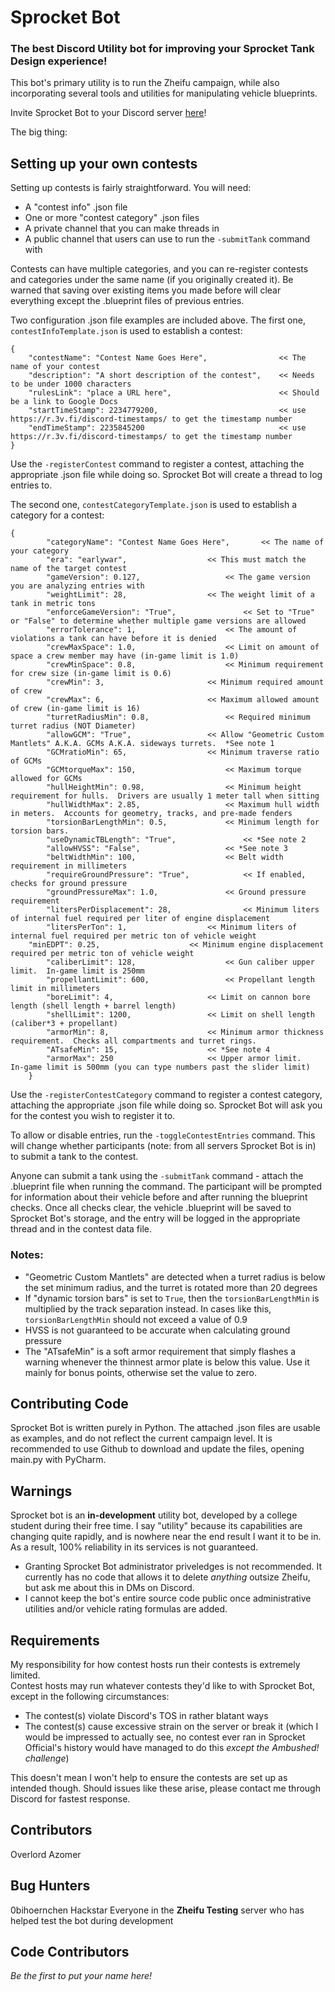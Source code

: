# Sprocket Bot
### The best Discord Utility bot for improving your Sprocket Tank Design experience!
This bot's primary utility is to run the Zheifu campaign, while also incorporating several tools and utilities for manipulating vehicle blueprints.

Invite Sprocket Bot to your Discord server [here](https://discord.com/api/oauth2/authorize?client_id=1137847253114040330&permissions=68169452355409&scope=bot%20applications.commands)!

The big thing:
## Setting up your own contests

Setting up contests is fairly straightforward.  You will need:
- A "contest info" .json file
- One or more "contest category" .json files
- A private channel that you can make threads in 
- A public channel that users can use to run the `-submitTank` command with 

Contests can have multiple categories, and you can re-register contests and categories under the same name (if you originally created it).  Be warned that saving over existing items you made before will clear everything except the .blueprint files of previous entries.



Two configuration .json file examples are included above.  The first one, `contestInfoTemplate.json` is used to establish a contest:
```
{
	"contestName": "Contest Name Goes Here",                << The name of your contest
	"description": "A short description of the contest",    << Needs to be under 1000 characters
	"rulesLink": "place a URL here",                        << Should be a link to Google Docs
	"startTimeStamp": 2234779200,                           << use https://r.3v.fi/discord-timestamps/ to get the timestamp number 
	"endTimeStamp": 2235845200                              << use https://r.3v.fi/discord-timestamps/ to get the timestamp number 
}
```
Use the `-registerContest` command to register a contest, attaching the appropriate .json file while doing so.  Sprocket Bot will create a thread to log entries to.


The second one, `contestCategoryTemplate.json` is used to establish a category for a contest:
```
{
        "categoryName": "Contest Name Goes Here",		<< The name of your category
        "era": "earlywar",					<< This must match the name of the target contest
        "gameVersion": 0.127,					<< The game version you are analyzing entries with
        "weightLimit": 28,					<< The weight limit of a tank in metric tons
        "enforceGameVersion": "True",				<< Set to "True" or "False" to determine whether multiple game versions are allowed
        "errorTolerance": 1,					<< The amount of violations a tank can have before it is denied
        "crewMaxSpace": 1.0,					<< Limit on amount of space a crew member may have (in-game limit is 1.0)
        "crewMinSpace": 0.8,					<< Minimum requirement for crew size (in-game limit is 0.6)
        "crewMin": 3,						<< Minimum required amount of crew
        "crewMax": 6,						<< Maximum allowed amount of crew (in-game limit is 16)
        "turretRadiusMin": 0.8,					<< Required minimum turret radius (NOT Diameter)
        "allowGCM": "True",					<< Allow "Geometric Custom Mantlets" A.K.A. GCMs A.K.A. sideways turrets.  *See note 1
        "GCMratioMin": 65,					<< Minimum traverse ratio of GCMs 
        "GCMtorqueMax": 150,					<< Maximum torque allowed for GCMs
        "hullHeightMin": 0.98,					<< Minimum height requirement for hulls.  Drivers are usually 1 meter tall when sitting
        "hullWidthMax": 2.85,					<< Maximum hull width in meters.  Accounts for geometry, tracks, and pre-made fenders
        "torsionBarLengthMin": 0.5,				<< Minimum length for torsion bars.
        "useDynamicTBLength": "True",				<< *See note 2
        "allowHVSS": "False",					<< *See note 3
        "beltWidthMin": 100,					<< Belt width requirement in millimeters
        "requireGroundPressure": "True",			<< If enabled, checks for ground pressure
        "groundPressureMax": 1.0,				<< Ground pressure requirement
        "litersPerDisplacement": 28,				<< Minimum liters of internal fuel required per liter of engine displacement
        "litersPerTon": 1,					<< Minimum liters of internal fuel required per metric ton of vehicle weight
	"minEDPT": 0.25,					<< Minimum engine displacement required per metric ton of vehicle weight
        "caliberLimit": 128,					<< Gun caliber upper limit.  In-game limit is 250mm
        "propellantLimit": 600,					<< Propellant length limit in millimeters
        "boreLimit": 4,						<< Limit on cannon bore length (shell length + barrel length)
        "shellLimit": 1200,					<< Limit on shell length (caliber*3 + propellant)
        "armorMin": 8,						<< Minimum armor thickness requirement.  Checks all compartments and turret rings.
        "ATsafeMin": 15,					<< *See note 4
        "armorMax": 250						<< Upper armor limit.   In-game limit is 500mm (you can type numbers past the slider limit)
    }
```
Use the `-registerContestCategory` command to register a contest category, attaching the appropriate .json file while doing so.  Sprocket Bot will ask you for the contest you wish to register it to.

To allow or disable entries, run the `-toggleContestEntries` command.  This will change whether participants (note: from all servers Sprocket Bot is in) to submit a tank to the contest.

Anyone can submit a tank using the `-submitTank` command - attach the .blueprint file when running the command.  The participant will be prompted for information about their vehicle before and after running the blueprint checks.  Once all checks clear, the vehicle .blueprint will be saved to Sprocket Bot's storage, and the entry will be logged in the appropriate thread and in the contest data file.



### Notes:
- "Geometric Custom Mantlets" are detected when a turret radius is below the set minimum radius, and the turret is rotated more than 20 degrees
- If "dynamic torsion bars" is set to `True`, then the `torsionBarLengthMin` is multiplied by the track separation instead.  In cases like this, `torsionBarLengthMin` should not exceed a value of 0.9
- HVSS is not guaranteed to be accurate when calculating ground pressure
- The "ATsafeMin" is a soft armor requirement that simply flashes a warning whenever the thinnest armor plate is below this value.  Use it mainly for bonus points, otherwise set the value to zero.



## Contributing Code
Sprocket Bot is written purely in Python.  The attached .json files are usable as examples, and do not reflect the current campaign level.  It is recommended to use Github to download and update the files, opening main.py with PyCharm.

## Warnings
Sprocket bot is an **in-development** utility bot, developed by a college student during their free time.  I say "utility" because its capabilities are changing quite rapidly, and is nowhere near the end result I want it to be in.  As a result, 100% reliability in its services is not guaranteed.  
- Granting Sprocket Bot administrator priveledges is not recommended.  It currently has no code that allows it to delete *anything* outsize Zheifu, but ask me about this in DMs on Discord.
- I cannot keep the bot's entire source code public once administrative utilities and/or vehicle rating formulas are added.

## Requirements
My responsibility for how contest hosts run their contests is extremely limited.  
Contest hosts may run whatever contests they'd like to with Sprocket Bot, except in the following circumstances:  
- The contest(s) violate Discord's TOS in rather blatant ways 
- The contest(s) cause excessive strain on the server or break it (which I would be impressed to actually see, no contest ever ran in Sprocket Official's history would have managed to do this *except the Ambushed! challenge*)

This doesn't mean I won't help to ensure the contests are set up as intended though.  Should issues like these arise, please contact me through Discord for fastest response.

## Contributors
Overlord
Azomer

## Bug Hunters
0bihoernchen
Hackstar
Everyone in the **Zheifu Testing** server who has helped test the bot during development

## Code Contributors
*Be the first to put your name here!*

